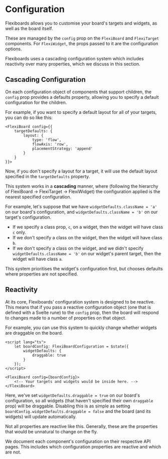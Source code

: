 <script lang="ts">
	import FlexiBoardAnatomy from '$lib/components/docs/overview/flexiboard-anatomy.svelte';
	import { FlexiBoard, FlexiTarget, FlexiWidget } from 'svelte-flexiboards';

    $effect(() => {
        document.title = 'Configuration ⋅ Docs ⋅ Flexiboards';
    });
</script>

# Configuration

Flexiboards allows you to customise your board's targets and widgets, as well as the board itself.

These are managed by the `config` prop on the `FlexiBoard` and `FlexiTarget` components.
For `FlexiWidget`, the props passed to it are the configuration options.

Flexiboards uses a cascading configuration system which includes reactivity over many properties, which we discuss in this section.

## Cascading Configuration

On each configuration object of components that support children, the `config` prop provides a defaults property, allowing you to specify a default configuration for the children.

For example, if you want to specify a default layout for all of your targets, you can do so like this:

```svelte
<FlexiBoard config={{
    targetDefaults: {
        layout: {
            type: 'flow',
            flowAxis: 'row',
            placementStrategy: 'append'
        }
    }
}}>
```

Now, if you don't specify a layout for a target, it will use the default layout specified in the `targetDefaults` property.

This system works in a **cascading** manner, where (following the hierarchy of FlexiBoard -> FlexiTarget -> FlexiWidget) the configuration applied is the nearest specified configuration.

For example, let's suppose that we have `widgetDefaults.className = 'a'` on our board's configuration, and `widgetDefaults.className = 'b'` on our target's configuration.

- If we specify a class prop, `c`, on a widget, then the widget will have class `c` only.
- If we don't specify a class on the widget, then the widget will have class `b`.
- If we don't specify a class on the widget, and we didn't specify `widgetDefaults.className = 'b'` on our widget's parent target, then the widget will have class `a`.

This system prioritises the widget's configuration first, but chooses defaults where properties are not specified.

## Reactivity

At its core, Flexiboards' configuration system is designed to be reactive. This means that if you pass a reactive configuration object (one that is defined with a Svelte rune) to the `config` prop, then the board will respond to changes made to a number of properties on that object.

For example, you can use this system to quickly change whether widgets are draggable on the board.

```svelte
<script lang="ts">
	let boardConfig: FlexiBoardConfiguration = $state({
		widgetDefaults: {
			draggable: true
		}
	});
</script>

<FlexiBoard config={boardConfig}>
	<!-- Your targets and widgets would be inside here. -->
</FlexiBoard>
```

Here, we've set `widgetDefaults.draggable = true` on our board's configuration, so all widgets (that haven't specified their own `draggable` prop) will be draggable. Disabling this is as simple as setting `boardConfig.widgetDefaults.draggable = false` and the board (and its widgets) will update automatically.

Not all properties are reactive like this. Generally, these are the properties that would be unnatural to change on the fly.

We document each component's configuration on their respective API pages. This includes which configuration properties are reactive and which are not.
